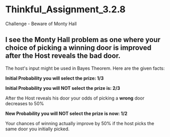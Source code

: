 # Thinkful_Assignment_3.2.8
Challenge - Beware of Monty Hall

## I see the Monty Hall problem as one where your choice of picking a winning door is improved after the Host reveals the bad door.

The host's input might be used in Bayes Theorem.  Here are the given facts:
     
__Initial Probability you will select the prize: 1/3__

__Initial Probability you will NOT select the prize is: 2/3__

After the Host reveals his door your odds of picking a __wrong__ door decreases to 50%

__New Probability you will NOT select the prize is now: 1/2__

Your chances of winning actually improve by 50% if the host picks the same door you initially picked.






